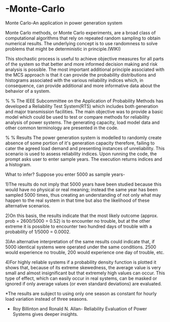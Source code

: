 # -Monte-Carlo

Monte Carlo-An application in power generation system

Monte Carlo methods, or Monte Carlo experiments, are a broad class of computational algorithms that rely on repeated random sampling 
to obtain numerical results. The underlying concept is to use randomness to solve problems that might be deterministic in principle.(WIKI)

This stochastic process is useful to achieve objective measures for all parts of the system so that better and more informed decision making and risk analysis is possible. 
The most important additional principle associated with the MCS approach is that it can provide the probability distributions and histograms associated with the various reliability indices which, in consequence, can provide additional and more informative data about the behavior of a system.

% %
The IEEE Subcommittee on the Application of Probability
Methods has developed a Reliability Test System(RTS) which includes both generation and major transmission facilities. The main objective was to provide a
basic model which could be used to test or compare methods for reliability analysis of power systems. The generating capacity, load model data and other 
common terminology are presented in the code.

% %
Results
The power generation system is modelled to randomly create absence of some portion of it's generation capacity
therefore, failing to cater the agreed load demand and presenting instances of unreliability. This scenario is used to assess reliability indices.
Upon running the code, the prompt asks user to enter sample years. The execution returns indices and a histogram.

What to infer? Suppose you enter 5000 as sample years-

1)The results do not imply that 5000 years have been studied because this would have no physical or real meaning; instead the same year has been
  sampled 5000 times, thus creating an understanding of not only what may happen to the real system in that time but also the likelihood of these
  alternative scenarios.
  
2)On this basis, the results indicate that the most likely outcome (approx. prob = 2600/5000 = 0.52) is to encounter no trouble, but at the other extreme 
  it is possible to encounter two hundred days of trouble with a probability of 1/5000 = 0.0002.
  
3)An alternative interpretation of the same results could indicate that, if 5000 identical systems were operated under the same conditions. 
  2500 would experience no trouble, 200 would experience one day of trouble, etc.
  
4)For highly reliable systems if a probability density function is plotted it shows that, because of its extreme skewedness, the average value is
  very small and almost insignificant but that extremely high values can occur. This type of effect, which can easily occur in real systems, can be masked 
  or ignored if only average values (or even standard deviations) are evaluated.
   
*The results are subject to using only one season as constant for hourly load variation instead of three seasons. 
* Roy Billinton and Ronald N. Allan- Reliability Evaluation of Power Systems gives deeper insights.

